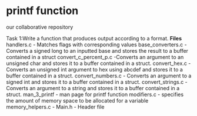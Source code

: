 # printf function
our collaborative repository

Task 1:Write a function that produces output according to a format.
**Files**
handlers.c - Matches flags with corresponding values
base_converters.c - Converts a signed long to an inputted base and stores the result to a buffer contained in a struct
convert_c_percent_p.c -Converts an argument to an unsigned char and stores it to a buffer contained in a struct.
convert_hex.c - Converts an unsigned int argument to hex using abcdef and stores it to a buffer contained in a struct.
convert_numbers.c - Converts an argument to a signed int and stores it to a buffer contained in a struct.
convert_strings.c - Converts an argument to a string and stores it to a buffer contained in a struct.
man_3_printf - man page for printf function
modifiers.c - specifies the amount of memory space to be allocated for a variable
memory_helpers.c - 
Main.h - Header file
